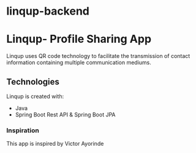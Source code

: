 # linqup-backend
# Linqup- Profile Sharing App
Linqup uses QR code technology to facilitate the transmission of contact information containing multiple communication mediums.


## Technologies
Linqup is created with:
* Java
* Spring Boot Rest API & Spring Boot JPA

### Inspiration
This app is inspired by Victor Ayorinde
